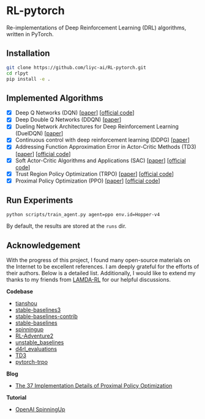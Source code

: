 # RL-pytorch
Re-implementations of Deep Reinforcement Learning (DRL) algorithms, written in PyTorch.

## Installation

```bash
git clone https://github.com/liyc-ai/RL-pytorch.git
cd rlpyt
pip install -e .
```

## Implemented Algorithms

- [x] Deep Q Networks (DQN) [[paper](https://www.nature.com/articles/nature14236.pdf)] [[official code](https://github.com/deepmind/dqn)]
- [x] Deep Double Q Networks (DDQN) [[paper](https://arxiv.org/pdf/1509.06461.pdf)]
- [x] Dueling Network Architectures for Deep Reinforcement Learning (DuelDQN) [[paper](https://arxiv.org/pdf/1511.06581.pdf)]
- [x] Continuous control with deep reinforcement learning (DDPG) [[paper](https://arxiv.org/pdf/1509.02971.pdf)]
- [x] Addressing Function Approximation Error in Actor-Critic Methods (TD3) [[paper](https://arxiv.org/pdf/1802.09477.pdf)] [[official code](https://github.com/sfujim/TD3)]
- [x] Soft Actor-Critic Algorithms and Applications (SAC) [[paper](https://arxiv.org/pdf/1812.05905.pdf)] [[official code](https://github.com/rail-berkeley/softlearning/)]
- [x] Trust Region Policy Optimization (TRPO) [[paper](https://arxiv.org/pdf/1502.05477.pdf)] [[official code](https://github.com/joschu/modular_rl)]
- [x] Proximal Policy Optimization (PPO) [[paper](https://arxiv.org/pdf/1707.06347.pdf)] [[official code](https://github.com/openai/baselines)]

## Run Experiments

```bash
python scripts/train_agent.py agent=ppo env.id=Hopper-v4
```

By default, the results are stored at the `runs` dir.

## Acknowledgement
With the progress of this project, I found many open-source materials on the Internet to be excellent references. I am deeply grateful for the efforts of their authors. Below is a detailed list. Additionally, I would like to extend my thanks to my friends from [LAMDA-RL](https://github.com/LAMDA-RL) for our helpful discussions.

**Codebase**

+ [tianshou](https://github.com/thu-ml/tianshou)
+ [stable-baselines3](https://github.com/DLR-RM/stable-baselines3)
+ [stable-baselines-contrib](https://github.com/Stable-Baselines-Team/stable-baselines3-contrib)
+ [stable-baselines](https://github.com/Stable-Baselines-Team/stable-baselines)
+ [spinningup](https://github.com/openai/spinningup)
+ [RL-Adventure2](https://github.com/higgsfield/RL-Adventure-2)
+ [unstable_baselines](https://github.com/x35f/unstable_baselines)
+ [d4rl_evaluations](https://github.com/rail-berkeley/d4rl_evaluations)
+ [TD3](https://github.com/sfujim/TD3)
+ [pytorch-trpo](https://github.com/ikostrikov/pytorch-trpo)

**Blog**

+ [The 37 Implementation Details of Proximal Policy Optimization](https://iclr.iro.umontreal.ca/679b37e0-caab-4710-921b-b59a688075df_1642188062/blog/)

**Tutorial**

+ [OpenAI SpinningUp](https://spinningup.openai.com/en/latest/index.html)
